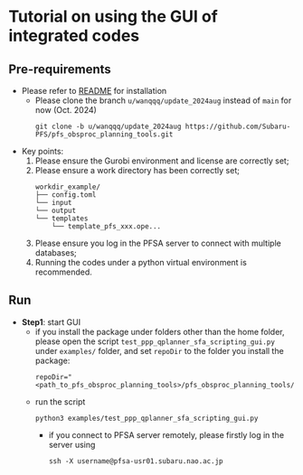 # Tutorial on using the GUI of integrated codes

## Pre-requirements

- Please refer to [README](../README.md) for installation 
    - Please clone the branch `u/wanqqq/update_2024aug` instead of `main` for now (Oct. 2024)
        ```shell
        git clone -b u/wanqqq/update_2024aug https://github.com/Subaru-PFS/pfs_obsproc_planning_tools.git
        ```
- Key points:
    1. Please ensure the Gurobi environment and license are correctly set;
    2. Please ensure a work directory has been correctly set;
        ```shell
        workdir_example/
        ├── config.toml
        └── input
        └── output
        └── templates
            └── template_pfs_xxx.ope...
        ```
    3. Please ensure you log in the PFSA server to connect with multiple databases;
    4. Running the codes under a python virtual environment is recommended.

## Run

- **Step1**: start GUI
    - if you install the package under folders other than the home folder, please open the script `test_ppp_qplanner_sfa_scripting_gui.py` under `examples/` folder, and set `repoDir` to the folder you install the package:
        ```shell
        repoDir="<path_to_pfs_obsproc_planning_tools>/pfs_obsproc_planning_tools/src/pfs_obsproc_planning"
        ```
    - run the script
        ```shell
        python3 examples/test_ppp_qplanner_sfa_scripting_gui.py 
        ```
        - if you connect to PFSA server remotely, please firstly log in the server using
            ```shell
            ssh -X username@pfsa-usr01.subaru.nao.ac.jp
            ```



